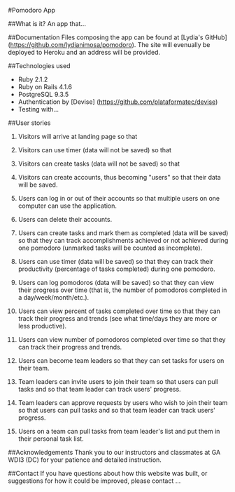 #Pomodoro App

##What is it?
An app that...

##Documentation
Files composing the app can be found at [Lydia's GitHub] (https://github.com/lydianimosa/pomodoro). The site will evenually be deployed to Heroku and an address will be provided.

##Technologies used
* Ruby 2.1.2
* Ruby on Rails 4.1.6
* PostgreSQL 9.3.5
* Authentication by [Devise] (https://github.com/plataformatec/devise)
* Testing with...


##User stories

1) Visitors will arrive at landing page so that

2) Visitors can use timer (data will not be saved) so that

3) Visitors can create tasks (data will not be saved) so that

4) Visitors can create accounts, thus becoming "users" so that their data will be saved.

5) Users can log in or out of their accounts so that multiple users on one computer can use the application.

6) Users can delete their accounts.

7) Users can create tasks and mark them as completed (data will be saved) so that they can track accomplishments achieved or not achieved during one pomodoro (unmarked tasks will be counted as incomplete).

8) Users can use timer (data will be saved) so that they can track their productivity (percentage of tasks completed) during one pomodoro.

9) Users can log pomodoros (data will be saved) so that they can view their progress over time (that is, the number of pomodoros completed in a day/week/month/etc.).

10) Users can view percent of tasks completed over time so that they can track their progress and trends (see what time/days they are more or less productive).

11) Users can view number of pomodoros completed over time so that they can track their progress and trends.

12) Users can become team leaders so that they can set tasks for users on their team.

13) Team leaders can invite users to join their team so that users can pull tasks and so that team leader can track users' progress.

14) Team leaders can approve requests by users who wish to join their team so that users can pull tasks and so that team leader can track users' progress.

15) Users on a team can pull tasks from team leader's list and put them in their personal task list.


##Acknowledgements
Thank you to our instructors and classmates at GA WDI3 (DC) for your patience and detailed instruction.

##Contact
If you have questions about how this website was built, or suggestions for how it could be improved, please contact ...

